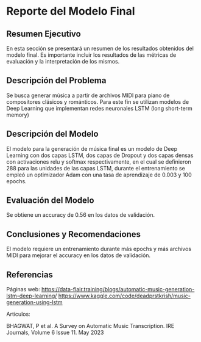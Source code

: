 # Reporte del Modelo Final

## Resumen Ejecutivo

En esta sección se presentará un resumen de los resultados obtenidos del modelo final. Es importante incluir los resultados de las métricas de evaluación y la interpretación de los mismos.

## Descripción del Problema

Se busca generar música a partir de archivos MIDI para piano de compositores clásicos y románticos. Para este fin se utilizan modelos de Deep Learning que implementan redes neuronales LSTM (long short-term memory)

## Descripción del Modelo

El modelo para la generación de música final es un modelo de Deep Learning con dos capas LSTM, dos capas de Dropout y dos capas densas con activaciones relu y softmax respectivamente, en el cual se definieron 288 para las unidades de las capas LSTM, durante el entrenamiento se empleó un optimizador Adam con una tasa de aprendizaje de 0.003 y 100 epochs.


## Evaluación del Modelo

Se obtiene un accuracy de 0.56 en los datos de validación.

## Conclusiones y Recomendaciones

El modelo requiere un entrenamiento durante más epochs y más archivos MIDI para mejorar el accuracy en los datos de validación.

## Referencias

Páginas web:
 https://data-flair.training/blogs/automatic-music-generation-lstm-deep-learning/ 
 https://www.kaggle.com/code/deadprstkrish/music-generation-using-lstm

Artículos:

BHAGWAT, P et al. A Survey on Automatic Music Transcription. IRE Journals, Volume 6 Issue 11. May 2023
 
